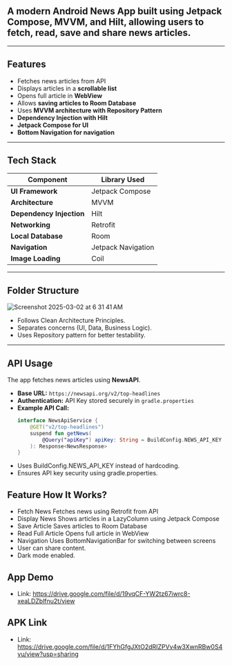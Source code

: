 ## A modern **Android News App** built using **Jetpack Compose, MVVM, and Hilt**, allowing users to fetch, read, save and share news articles.

---

## Features
* Fetches news articles from API  
* Displays articles in a **scrollable list**  
* Opens full article in **WebView**  
* Allows **saving articles to Room Database**  
* Uses **MVVM architecture with Repository Pattern**  
* **Dependency Injection with Hilt**  
* **Jetpack Compose for UI**  
* **Bottom Navigation for navigation**  

---

## Tech Stack
| Component            | Library Used |
|----------------------|-------------|
| **UI Framework**    | Jetpack Compose  |
| **Architecture**    | MVVM  |
| **Dependency Injection** | Hilt  |
| **Networking**      | Retrofit  |
| **Local Database**  | Room  |
| **Navigation**      | Jetpack Navigation  |
| **Image Loading**   | Coil  |

---

## Folder Structure

![Screenshot 2025-03-02 at 6 31 41 AM](https://github.com/user-attachments/assets/6a89e5ef-1e22-4da5-a192-5cf2e58da031)


* Follows Clean Architecture Principles.  
* Separates concerns (UI, Data, Business Logic).  
* Uses Repository pattern for better testability. 

---

## API Usage
The app fetches news articles using **NewsAPI**.

- **Base URL:** `https://newsapi.org/v2/top-headlines`
- **Authentication:** API Key stored securely in `gradle.properties`
- **Example API Call:**
  ```kotlin
  interface NewsApiService {
      @GET("v2/top-headlines")
      suspend fun getNews(
          @Query("apiKey") apiKey: String = BuildConfig.NEWS_API_KEY
      ): Response<NewsResponse>
  }

* Uses BuildConfig.NEWS_API_KEY instead of hardcoding.
*  Ensures API key security using gradle.properties.

## Feature How It Works?
* Fetch News	Fetches news using Retrofit from API
* Display News	Shows articles in a LazyColumn using Jetpack Compose
* Save Article	Saves articles to Room Database
* Read Full Article	Opens full article in WebView
* Navigation Uses BottomNavigationBar for switching between screens
* User can share content.
* Dark mode enabled.

## App Demo
* Link: https://drive.google.com/file/d/19vqCF-YW2tz67iwrc8-xeaLDZblfnu2t/view

## APK Link
* Link: https://drive.google.com/file/d/1FYhGfgJXtO2dRIZPVv4w3XwnRBw0S4vu/view?usp=sharing
